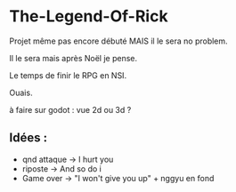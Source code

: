 # The-Legend-Of-Rick

Projet même pas encore débuté MAIS il le sera no problem.

Il le sera mais après Noël je pense.

Le temps de finir le RPG en NSI.

Ouais.

à faire sur godot :
vue 2d ou 3d ?

## Idées :
- qnd attaque -> I hurt you
- riposte -> And so do i
- Game over -> "I won't give you up" + nggyu en fond